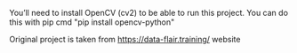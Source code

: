You’ll need to install OpenCV (cv2) to be able to run this project. 
You can do this with pip cmd  "pip install opencv-python"

Original project is taken from https://data-flair.training/ website 
